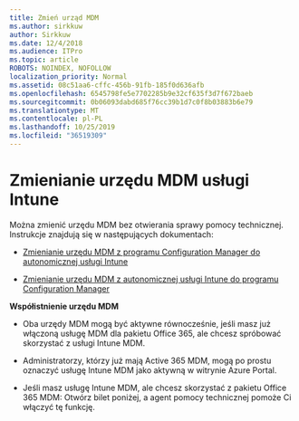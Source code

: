 ```yaml
---
title: Zmień urząd MDM
ms.author: sirkkuw
author: Sirkkuw
ms.date: 12/4/2018
ms.audience: ITPro
ms.topic: article
ROBOTS: NOINDEX, NOFOLLOW
localization_priority: Normal
ms.assetid: 08c51aa6-cffc-456b-91fb-185f0d636afb
ms.openlocfilehash: 6545798fe5e7702285b9e32cf635f3d7f672baeb
ms.sourcegitcommit: 0b06093dabd685f76cc39b1d7c0f8b03883b6e79
ms.translationtype: MT
ms.contentlocale: pl-PL
ms.lasthandoff: 10/25/2019
ms.locfileid: "36519309"
---
```

# <a name="change-intune-mdm-authority"></a>Zmienianie urzędu MDM usługi Intune

Można zmienić urzędu MDM bez otwierania sprawy pomocy technicznej. Instrukcje znajdują się w następujących dokumentach:
  
- [Zmienianie urzędu MDM z programu Configuration Manager do autonomicznej usługi Intune](https://docs.microsoft.com/sccm/mdm/deploy-use/migrate-change-mdm-authority)
    
- [Zmienianie urzędu MDM z autonomicznej usługi Intune do programu Configuration Manager](https://docs.microsoft.com/sccm/mdm/deploy-use/change-mdm-authority)
    
 **Współistnienie urzędu MDM**
  
- Oba urzędy MDM mogą być aktywne równocześnie, jeśli masz już włączoną usługę MDM dla pakietu Office 365, ale chcesz spróbować skorzystać z usługi Intune MDM.
    
- Administratorzy, którzy już mają Active 365 MDM, mogą po prostu oznaczyć usługę Intune MDM jako aktywną w witrynie Azure Portal.
    
- Jeśli masz usługę Intune MDM, ale chcesz skorzystać z pakietu Office 365 MDM: Otwórz bilet poniżej, a agent pomocy technicznej pomoże Ci włączyć tę funkcję.
    


